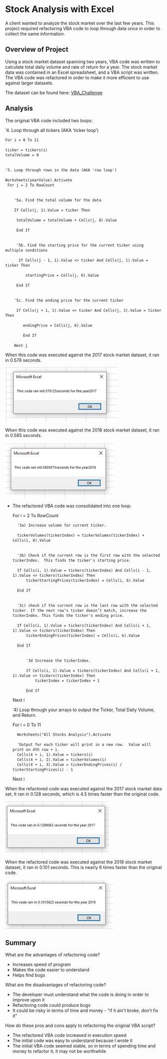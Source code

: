 # Stock Analysis with Excel
A client wanted to analyze the stock market over the last few years.  This project required refactoring VBA code to loop through data once in order to collect the same information.    


## Overview of Project
Using a stock market dataset spanning two years, VBA code was written to calculate total daily volume and rate of return for a year.  The stock market data was contained in an Excel spreadsheet, and a VBA script was written.  The VBA code was refactored in order to make it more efficient to use against larger datasets.

The dataset can be found here: [VBA_Challenge](https://github.com/acfthomson/stock-analysis/blob/main/VBA_Challenge.xlsm)


## Analysis
The original VBA code included two loops:
 
   '4. Loop through all tickers (AKA 'ticker loop')

	For i = 0 To 11
        
    ticker = tickers(i)
    totalVolume = 0


    '5. Loop through rows in the data (AKA 'row loop')

    Worksheets(yearValue).Activate
     For j = 2 To RowCount


        '5a. Find the total volume for the data
    
        If Cells(j, 1).Value = ticker Then
        
         totalVolume = totalVolume + Cells(j, 8).Value
        
         End If
    
    
         '5b. Find the starting price for the current ticker using multiple conditions
    
          If Cells(j - 1, 1).Value <> ticker And Cells(j, 1).Value = ticker Then
    
             startingPrice = Cells(j, 6).Value
        
         End If
    
    
        '5c. Find the ending price for the current ticker
    
         If Cells(j + 1, 1).Value <> ticker And Cells(j, 1).Value = ticker Then
    
            endingPrice = Cells(j, 6).Value
        
            End If
        
        Next j

When this code was executed against the 2017 stock market dataset, it ran in 0.578 seconds.
   
![Module_2_2017](https://github.com/acfthomson/stock-analysis/blob/main/Resources/Module_2_2017.PNG)
   
   
When this code was executed against the 2018 stock market dataset, it ran in 0.585 seconds.
   
![Module_2_2018](https://github.com/acfthomson/stock-analysis/blob/main/Resources/Module_2_2018.PNG)
   
   
- The refactored VBA code was consolidated into one loop:

    For i = 2 To RowCount
    
    
        '3a) Increase volume for current ticker.
        
        tickerVolumes(tickerIndex) = tickerVolumes(tickerIndex) + Cells(i, 8).Value
        
        
        '3b) Check if the current row is the first row with the selected tickerIndex.  This finds the ticker's starting price.
        
        If Cells(i, 1).Value = tickers(tickerIndex) And Cells(i - 1, 1).Value <> tickers(tickerIndex) Then
            tickerStartingPrices(tickerIndex) = Cells(i, 6).Value
            
        End If
            
        
        '3c) check if the current row is the last row with the selected ticker. If the next row’s ticker doesn’t match, increase the tickerIndex. This finds the ticker's ending price.
        
        If Cells(i, 1).Value = tickers(tickerIndex) And Cells(i + 1, 1).Value <> tickers(tickerIndex) Then
            tickerEndingPrices(tickerIndex) = Cells(i, 6).Value
            
        End If
      
            
            '3d Increase the tickerIndex.
            
            If Cells(i, 1).Value = tickers(tickerIndex) And Cells(i + 1, 1).Value <> tickers(tickerIndex) Then
                tickerIndex = tickerIndex + 1
                
            End If
            
    Next i
    
    
    '4) Loop through your arrays to output the Ticker, Total Daily Volume, and Return.
    
    For i = 0 To 11
        
        Worksheets("All Stocks Analysis").Activate
        
        'Output for each ticker will print in a new row.  Value will print on 4th row + i.
        Cells(4 + i, 1).Value = tickers(i)
        Cells(4 + i, 2).Value = tickerVolumes(i)
        Cells(4 + i, 3).Value = tickerEndingPrices(i) / tickerStartingPrices(i) - 1
        
    Next i
	
	
When the refactored code was executed against the 2017 stock market data set, it ran in 0.128 seconds, which is 4.5 times faster than the original code.
   
![VBA_Challenge_2017](https://github.com/acfthomson/stock-analysis/blob/main/Resources/VBA_Challenge_2017.PNG)
   
   
When the refactored code was executed against the 2018 stock market dataset, it ran in 0.101 seconds.  This is nearly 6 times faster than the original code.
   
![VBA_Challenge_2018](https://github.com/acfthomson/stock-analysis/blob/main/Resources/VBA_Challenge_2018.PNG)


## Summary
What are the advantages of refactoring code?
   * Increases speed of program
   * Makes the code easier to understand
   * Helps find bugs
   
   
What are the disadvantages of refactoring code?
   * The developer must understand what the code is doing in order to improve upon it
   * Refactoring code could produce bugs
   * It could be risky in terms of time and money - "if it ain't broke, don't fix it"


How do these pros and cons apply to refactoring the original VBA script?
   * The refactored VBA code increased in execution speed
   * The initial code was easy to understand because I wrote it
   * The initial VBA code seemed stable, so in terms of spending time and money to refactor it, it may not be worthwhile
   
   